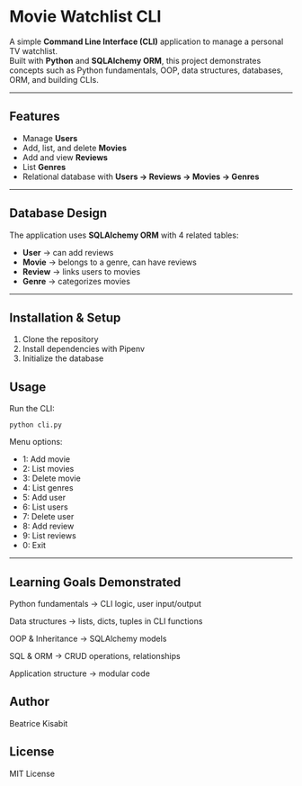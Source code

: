 #  Movie Watchlist CLI

A simple **Command Line Interface (CLI)** application to manage a personal TV watchlist.  
Built with **Python** and **SQLAlchemy ORM**, this project demonstrates concepts such as Python fundamentals, OOP, data structures, databases, ORM, and building CLIs.

---

##  Features
- Manage **Users**
- Add, list, and delete **Movies**
- Add and view **Reviews**
- List **Genres**
- Relational database with **Users → Reviews → Movies → Genres**

---

##  Database Design
The application uses **SQLAlchemy ORM** with 4 related tables:

- **User** → can add reviews  
- **Movie** → belongs to a genre, can have reviews  
- **Review** → links users to movies  
- **Genre** → categorizes movies  

---

##  Installation & Setup

1. Clone the repository
2. Install dependencies with Pipenv
3. Initialize the database


## Usage

Run the CLI:
```
python cli.py
```

Menu options:
- 1: Add movie
- 2: List movies
- 3: Delete movie
- 4: List genres
- 5: Add user
- 6: List users
- 7: Delete user
- 8: Add review
- 9: List reviews
- 0: Exit

---

 ## Learning Goals Demonstrated

Python fundamentals → CLI logic, user input/output

Data structures → lists, dicts, tuples in CLI functions

OOP & Inheritance → SQLAlchemy models

SQL & ORM → CRUD operations, relationships

Application structure → modular code
 
## Author

Beatrice Kisabit

## License

MIT License